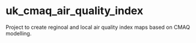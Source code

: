 # uk_cmaq_air_quality_index

Project to create reginoal and local air quality index maps based on CMAQ modelling.
